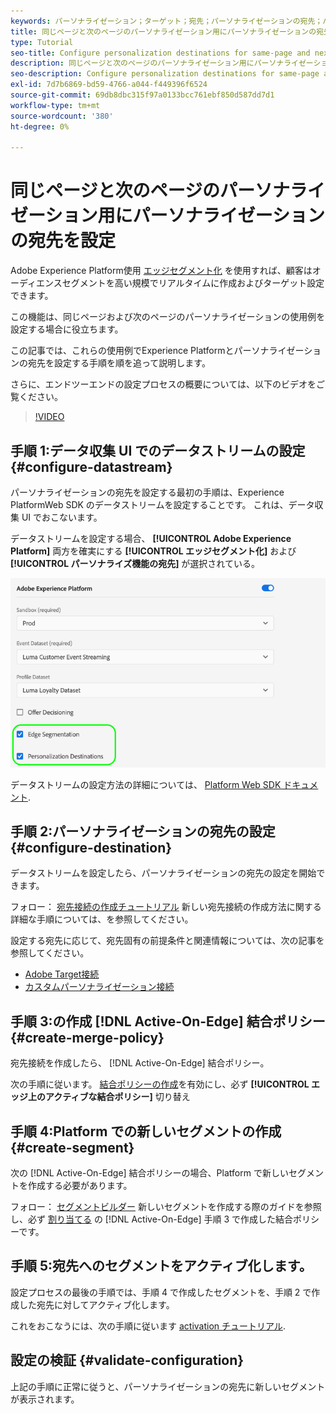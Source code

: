 ```yaml
---
keywords: パーソナライゼーション；ターゲット；宛先；パーソナライゼーションの宛先；パーソナライゼーションの宛先の設定同じページ；次のページ
title: 同じページと次のページのパーソナライゼーション用にパーソナライゼーションの宛先を設定
type: Tutorial
seo-title: Configure personalization destinations for same-page and next-page personalization.
description: 同じページと次のページのパーソナライゼーション用にパーソナライゼーションの宛先を設定する方法について説明します。
seo-description: Configure personalization destinations for same-page and next-page personalization.
exl-id: 7d7b6869-bd59-4766-a044-f449396f6524
source-git-commit: 69db8dbc315f97a0133bcc761ebf850d587dd7d1
workflow-type: tm+mt
source-wordcount: '380'
ht-degree: 0%

---
```


# 同じページと次のページのパーソナライゼーション用にパーソナライゼーションの宛先を設定

Adobe Experience Platform使用 [エッジセグメント化](../../segmentation/ui/edge-segmentation.md) を使用すれば、顧客はオーディエンスセグメントを高い規模でリアルタイムに作成およびターゲット設定できます。

この機能は、同じページおよび次のページのパーソナライゼーションの使用例を設定する場合に役立ちます。

この記事では、これらの使用例でExperience Platformとパーソナライゼーションの宛先を設定する手順を順を追って説明します。

さらに、エンドツーエンドの設定プロセスの概要については、以下のビデオをご覧ください。

>[!VIDEO](https://video.tv.adobe.com/v/340091/)

## 手順 1:データ収集 UI でのデータストリームの設定 {#configure-datastream}

パーソナライゼーションの宛先を設定する最初の手順は、Experience PlatformWeb SDK のデータストリームを設定することです。 これは、データ収集 UI でおこないます。

データストリームを設定する場合、 **[!UICONTROL Adobe Experience Platform]** 両方を確実にする **[!UICONTROL エッジセグメント化]** および **[!UICONTROL パーソナライズ機能の宛先]** が選択されている。

![データストリーム設定](../assets/ui/configure-personalization-destinations/datastream-config.png)

データストリームの設定方法の詳細については、 [Platform Web SDK ドキュメント](../../edge/fundamentals/datastreams.md).

## 手順 2:パーソナライゼーションの宛先の設定 {#configure-destination}

データストリームを設定したら、パーソナライゼーションの宛先の設定を開始できます。

フォロー： [宛先接続の作成チュートリアル](../ui/connect-destination.md) 新しい宛先接続の作成方法に関する詳細な手順については、を参照してください。

設定する宛先に応じて、宛先固有の前提条件と関連情報については、次の記事を参照してください。

* [Adobe Target接続](../catalog/personalization/adobe-target-connection.md)
* [カスタムパーソナライゼーション接続](../catalog/personalization/custom-personalization.md)

## 手順 3:の作成 [!DNL Active-On-Edge] 結合ポリシー {#create-merge-policy}

宛先接続を作成したら、 [!DNL Active-On-Edge] 結合ポリシー。

次の手順に従います。 [結合ポリシーの作成](../../profile/merge-policies/ui-guide.md#create-a-merge-policy)を有効にし、必ず **[!UICONTROL エッジ上のアクティブな結合ポリシー]** 切り替え

## 手順 4:Platform での新しいセグメントの作成 {#create-segment}

次の [!DNL Active-On-Edge] 結合ポリシーの場合、Platform で新しいセグメントを作成する必要があります。

フォロー： [セグメントビルダー](../../segmentation/ui/segment-builder.md) 新しいセグメントを作成する際のガイドを参照し、必ず [割り当てる](../../segmentation/ui/segment-builder.md#merge-policies) の [!DNL Active-On-Edge] 手順 3 で作成した結合ポリシーです。

## 手順 5:宛先へのセグメントをアクティブ化します。

設定プロセスの最後の手順では、手順 4 で作成したセグメントを、手順 2 で作成した宛先に対してアクティブ化します。

これをおこなうには、次の手順に従います [activation チュートリアル](../ui/activate-profile-request-destinations.md).

## 設定の検証 {#validate-configuration}

上記の手順に正常に従うと、パーソナライゼーションの宛先に新しいセグメントが表示されます。
